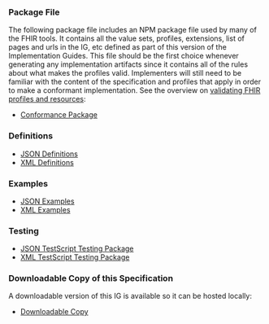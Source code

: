 
### Package File

The following package file includes an NPM package file used by many of the FHIR tools. It contains all the value sets, profiles, extensions, list of pages and urls in the IG, etc defined as part of this version of the Implementation Guides. This file should be the first choice whenever generating any implementation artifacts since it contains all of the rules about what makes the profiles valid. Implementers will still need to be familiar with the content of the specification and profiles that apply in order to make a conformant implementation. See the overview on [validating FHIR profiles and resources](http://hl7.org/fhir/R4/validation.html):

* [Conformance Package](package.tgz)

### Definitions

* [JSON Definitions](definitions.json.zip)
* [XML Definitions](definitions.xml.zip)

### Examples

* [JSON Examples](examples.json.zip)
* [XML Examples](examples.xml.zip)

### Testing

* [JSON TestScript Testing Package](r5-hl7.fhir.uv.dev-satisfaction.json.zip)
* [XML TestScript Testing Package](r5-hl7.fhir.uv.dev-satisfaction.xml.zip)

### Downloadable Copy of this Specification

A downloadable version of this IG is available so it can be hosted locally:

* [Downloadable Copy](full-ig.zip)
